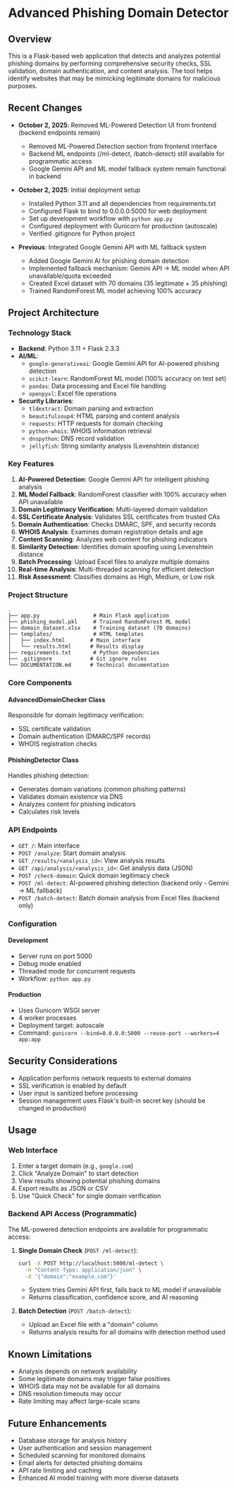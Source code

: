 # Advanced Phishing Domain Detector

## Overview
This is a Flask-based web application that detects and analyzes potential phishing domains by performing comprehensive security checks, SSL validation, domain authentication, and content analysis. The tool helps identify websites that may be mimicking legitimate domains for malicious purposes.

## Recent Changes
- **October 2, 2025**: Removed ML-Powered Detection UI from frontend (backend endpoints remain)
  - Removed ML-Powered Detection section from frontend interface
  - Backend ML endpoints (/ml-detect, /batch-detect) still available for programmatic access
  - Google Gemini API and ML model fallback system remain functional in backend
  
- **October 2, 2025**: Initial deployment setup
  - Installed Python 3.11 and all dependencies from requirements.txt
  - Configured Flask to bind to 0.0.0.0:5000 for web deployment
  - Set up development workflow with `python app.py`
  - Configured deployment with Gunicorn for production (autoscale)
  - Verified .gitignore for Python project
  
- **Previous**: Integrated Google Gemini API with ML fallback system
  - Added Google Gemini AI for phishing domain detection
  - Implemented fallback mechanism: Gemini API → ML model when API unavailable/quota exceeded
  - Created Excel dataset with 70 domains (35 legitimate + 35 phishing)
  - Trained RandomForest ML model achieving 100% accuracy

## Project Architecture

### Technology Stack
- **Backend**: Python 3.11 + Flask 2.3.3
- **AI/ML**:
  - `google-generativeai`: Google Gemini API for AI-powered phishing detection
  - `scikit-learn`: RandomForest ML model (100% accuracy on test set)
  - `pandas`: Data processing and Excel file handling
  - `openpyxl`: Excel file operations
- **Security Libraries**:
  - `tldextract`: Domain parsing and extraction
  - `beautifulsoup4`: HTML parsing and content analysis
  - `requests`: HTTP requests for domain checking
  - `python-whois`: WHOIS information retrieval
  - `dnspython`: DNS record validation
  - `jellyfish`: String similarity analysis (Levenshtein distance)

### Key Features
1. **AI-Powered Detection**: Google Gemini API for intelligent phishing analysis
2. **ML Model Fallback**: RandomForest classifier with 100% accuracy when API unavailable
3. **Domain Legitimacy Verification**: Multi-layered domain validation
4. **SSL Certificate Analysis**: Validates SSL certificates from trusted CAs
5. **Domain Authentication**: Checks DMARC, SPF, and security records
6. **WHOIS Analysis**: Examines domain registration details and age
7. **Content Scanning**: Analyzes web content for phishing indicators
8. **Similarity Detection**: Identifies domain spoofing using Levenshtein distance
9. **Batch Processing**: Upload Excel files to analyze multiple domains
10. **Real-time Analysis**: Multi-threaded scanning for efficient detection
11. **Risk Assessment**: Classifies domains as High, Medium, or Low risk

### Project Structure
```
.
├── app.py                 # Main Flask application
├── phishing_model.pkl     # Trained RandomForest ML model
├── domain_dataset.xlsx    # Training dataset (70 domains)
├── templates/             # HTML templates
│   ├── index.html        # Main interface
│   └── results.html      # Results display
├── requirements.txt       # Python dependencies
├── .gitignore            # Git ignore rules
└── DOCUMENTATION.md      # Technical documentation
```

### Core Components

#### AdvancedDomainChecker Class
Responsible for domain legitimacy verification:
- SSL certificate validation
- Domain authentication (DMARC/SPF records)
- WHOIS registration checks

#### PhishingDetector Class
Handles phishing detection:
- Generates domain variations (common phishing patterns)
- Validates domain existence via DNS
- Analyzes content for phishing indicators
- Calculates risk levels

### API Endpoints
- `GET /`: Main interface
- `POST /analyze`: Start domain analysis
- `GET /results/<analysis_id>`: View analysis results
- `GET /api/analysis/<analysis_id>`: Get analysis data (JSON)
- `POST /check-domain`: Quick domain legitimacy check
- `POST /ml-detect`: AI-powered phishing detection (backend only - Gemini → ML fallback)
- `POST /batch-detect`: Batch domain analysis from Excel files (backend only)

### Configuration

#### Development
- Server runs on port 5000
- Debug mode enabled
- Threaded mode for concurrent requests
- Workflow: `python app.py`

#### Production
- Uses Gunicorn WSGI server
- 4 worker processes
- Deployment target: autoscale
- Command: `gunicorn --bind=0.0.0.0:5000 --reuse-port --workers=4 app:app`

## Security Considerations
- Application performs network requests to external domains
- SSL verification is enabled by default
- User input is sanitized before processing
- Session management uses Flask's built-in secret key (should be changed in production)

## Usage

### Web Interface
1. Enter a target domain (e.g., `google.com`)
2. Click "Analyze Domain" to start detection
3. View results showing potential phishing domains
4. Export results as JSON or CSV
5. Use "Quick Check" for single domain verification

### Backend API Access (Programmatic)
The ML-powered detection endpoints are available for programmatic access:

1. **Single Domain Check** (`POST /ml-detect`):
   ```bash
   curl -X POST http://localhost:5000/ml-detect \
     -H "Content-Type: application/json" \
     -d '{"domain":"example.com"}'
   ```
   - System tries Gemini API first, falls back to ML model if unavailable
   - Returns classification, confidence score, and AI reasoning

2. **Batch Detection** (`POST /batch-detect`):
   - Upload an Excel file with a "domain" column
   - Returns analysis results for all domains with detection method used

## Known Limitations
- Analysis depends on network availability
- Some legitimate domains may trigger false positives
- WHOIS data may not be available for all domains
- DNS resolution timeouts may occur
- Rate limiting may affect large-scale scans

## Future Enhancements
- Database storage for analysis history
- User authentication and session management
- Scheduled scanning for monitored domains
- Email alerts for detected phishing domains
- API rate limiting and caching
- Enhanced AI model training with more diverse datasets
